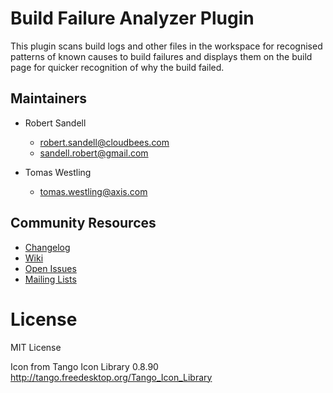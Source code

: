 # Build Failure Analyzer Plugin

This plugin scans build logs and other files in the workspace for recognised patterns
of known causes to build failures and displays them on the build page for quicker
recognition of why the build failed.

## Maintainers

* Robert Sandell 
  - robert.sandell@cloudbees.com
  - sandell.robert@gmail.com

* Tomas Westling 
  - tomas.westling@axis.com

## Community Resources
 * [Changelog](https://github.com/jenkinsci/build-failure-analyzer-plugin/releases)
 * [Wiki](https://wiki.jenkins-ci.org/display/JENKINS/Build+Failure+Analyzer)
 * [Open Issues](https://issues.jenkins-ci.org/secure/IssueNavigator.jspa?mode=hide&reset=true&jqlQuery=project+%3D+JENKINS+AND+status+in+%28Open%2C+%22In+Progress%22%2C+Reopened%29+AND+component+%3D+%27build-failure-analyzer-plugin%27)
 * [Mailing Lists](http://jenkins-ci.org/content/mailing-lists)

# License
MIT License


Icon from Tango Icon Library 0.8.90 http://tango.freedesktop.org/Tango_Icon_Library
